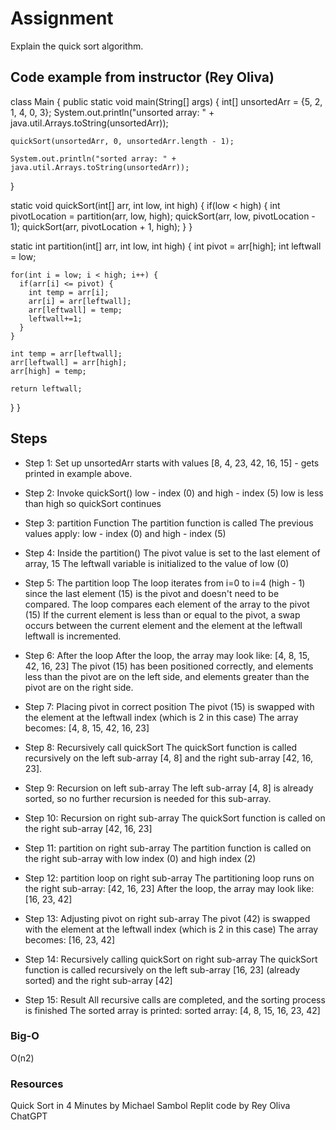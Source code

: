 # Assignment

Explain the quick sort algorithm.

## Code example from instructor (Rey Oliva)

class Main {
public static void main(String[] args) {
int[] unsortedArr = {5, 2, 1, 4, 0, 3};
System.out.println("unsorted array: " + java.util.Arrays.toString(unsortedArr));

    quickSort(unsortedArr, 0, unsortedArr.length - 1);

    System.out.println("sorted array: " + java.util.Arrays.toString(unsortedArr));
}

static void quickSort(int[] arr, int low, int high) {
if(low < high) {
int pivotLocation = partition(arr, low, high);
quickSort(arr, low, pivotLocation - 1);
quickSort(arr, pivotLocation + 1, high);
}
}

static int partition(int[] arr, int low, int high) {
int pivot = arr[high];
int leftwall = low;

    for(int i = low; i < high; i++) {
      if(arr[i] <= pivot) {
        int temp = arr[i];
        arr[i] = arr[leftwall];
        arr[leftwall] = temp;
        leftwall+=1;
      }
    }

    int temp = arr[leftwall];
    arr[leftwall] = arr[high];
    arr[high] = temp;

    return leftwall;
}
}

## Steps

- Step 1: Set up
unsortedArr starts with values [8, 4, 23, 42, 16, 15] - gets printed in example above.

- Step 2: Invoke quickSort()
low - index (0)   and high - index (5)
low is less than high so quickSort continues

- Step 3: partition Function
The partition function is called
 The previous values apply: low - index (0)   and high - index (5)

- Step 4: Inside the partition()
The pivot value is set to the last element of array, 15
The leftwall variable is initialized to the value of low (0)

- Step 5: The partition loop
The loop iterates from i=0 to i=4 (high - 1) since the last element (15) is the pivot and doesn't need to be compared.
  The loop compares each element of the array to the pivot (15)
If the current element is less than or equal to the pivot, a swap occurs between the current element and the element at the leftwall
leftwall is incremented.

- Step 6: After the loop
  After the loop, the array may look like: [4, 8, 15, 42, 16, 23]
  The pivot (15) has been positioned correctly, and elements less than the pivot are on the left side, and elements greater than the pivot are on the right side.

- Step 7: Placing pivot in correct position
  The pivot (15) is swapped with the element at the leftwall index (which is 2 in this case)
  The array becomes: [4, 8, 15, 42, 16, 23]

- Step 8: Recursively call quickSort
  The quickSort function is called recursively on the left sub-array [4, 8] and the right sub-array [42, 16, 23].

- Step 9: Recursion on left sub-array
  The left sub-array [4, 8] is already sorted, so no further recursion is needed for this sub-array.

- Step 10: Recursion on right sub-array
  The quickSort function is called on the right sub-array [42, 16, 23]

- Step 11: partition on right sub-array
  The partition function is called on the right sub-array with low index (0) and high index (2)

- Step 12: partition loop on right sub-array
  The partitioning loop runs on the right sub-array: [42, 16, 23]
  After the loop, the array may look like: [16, 23, 42]

- Step 13: Adjusting pivot on right sub-array
  The pivot (42) is swapped with the element at the leftwall index (which is 2 in this case)
  The array becomes: [16, 23, 42]

- Step 14: Recursively calling quickSort on right sub-array
  The quickSort function is called recursively on the left sub-array [16, 23] (already sorted) and the right sub-array [42]

- Step 15: Result
  All recursive calls are completed, and the sorting process is finished
  The sorted array is printed: sorted array: [4, 8, 15, 16, 23, 42]



### Big-O
O(n2)



### Resources

Quick Sort in 4 Minutes by Michael Sambol
Replit code by Rey Oliva
ChatGPT
